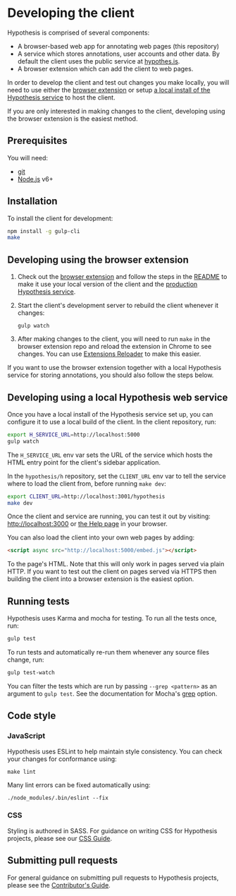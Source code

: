 # Developing the client

Hypothesis is comprised of several components:

 - A browser-based web app for annotating web pages (this repository)
 - A service which stores annotations, user accounts and other data. By default
   the client uses the public service at [hypothes.is](https://hypothes.is).
 - A browser extension which can add the client to web pages.

In order to develop the client and test out changes you make locally, you will
need to use either the [browser
extension](https://github.com/hypothesis/browser-extension) or setup [a local
install of the Hypothesis
service](http://h.readthedocs.io/en/latest/developing/) to host the client.

If you are only interested in making changes to the client, developing using
the browser extension is the easiest method.

## Prerequisites

You will need:

* [git](https://git-scm.com/)
* [Node.js](https://nodejs.org/en/) v6+

## Installation

To install the client for development:

```sh
npm install -g gulp-cli
make
```

## Developing using the browser extension

1. Check out the [browser
   extension](https://github.com/hypothesis/browser-extension) and follow the
   steps in the
   [README](https://github.com/hypothesis/browser-extension/blob/master/README.md)
   to make it use your local version of the client and the [production
   Hypothesis
   service](https://github.com/hypothesis/browser-extension/blob/master/docs/building.md).
1. Start the client's development server to rebuild the client whenever it
   changes:

    ```
    gulp watch
    ```

1. After making changes to the client, you will need to run `make` in the
   browser extension repo and reload the extension in Chrome to see changes.
   You can use [Extensions
   Reloader](https://chrome.google.com/webstore/detail/extensions-reloader/fimgfedafeadlieiabdeeaodndnlbhid?hl=en)
   to make this easier.

If you want to use the browser extension together with a local Hypothesis
service for storing annotations, you should also follow the steps below.

## Developing using a local Hypothesis web service

Once you have a local install of the Hypothesis service set up, you can
configure it to use a local build of the client. In the client repository, run:

```sh
export H_SERVICE_URL=http://localhost:5000
gulp watch
```

The `H_SERVICE_URL` env var sets the URL of the service which hosts the HTML
entry point for the client's sidebar application.

In the `hypothesis/h` repository, set the `CLIENT_URL` env var to tell the
service where to load the client from, before running `make dev`:

```sh
export CLIENT_URL=http://localhost:3001/hypothesis
make dev
```

Once the client and service are running, you can test it out by visiting:
[http://localhost:3000](http://localhost:3000) or [the Help
page](http://localhost:5000/docs/help) in your browser.

You can also load the client into your own web pages by adding:

```html
<script async src="http://localhost:5000/embed.js"></script>
```

To the page's HTML. Note that this will only work in pages served via plain
HTTP.  If you want to test out the client on pages served via HTTPS then building
the client into a browser extension is the easiest option.

## Running tests

Hypothesis uses Karma and mocha for testing. To run all the tests once, run:

```sh
gulp test
```

To run tests and automatically re-run them whenever any source files change, run:

```sh
gulp test-watch
```

You can filter the tests which are run by passing `--grep <pattern>` as an
argument to `gulp test`. See the documentation for Mocha's
[grep](https://mochajs.org/#g---grep-pattern) option.


## Code style

### JavaScript

Hypothesis uses ESLint to help maintain style consistency. You can check your
changes for conformance using:

```
make lint
```

Many lint errors can be fixed automatically using:

```
./node_modules/.bin/eslint --fix
```

### CSS

Styling is authored in SASS. For guidance on writing CSS for Hypothesis
projects, please see our [CSS
Guide](https://github.com/hypothesis/frontend-toolkit/blob/master/docs/css-style-guide.md).

## Submitting pull requests

For general guidance on submitting pull requests to Hypothesis projects, please
see the [Contributor's Guide](https://h.readthedocs.io/en/latest/developing/).
